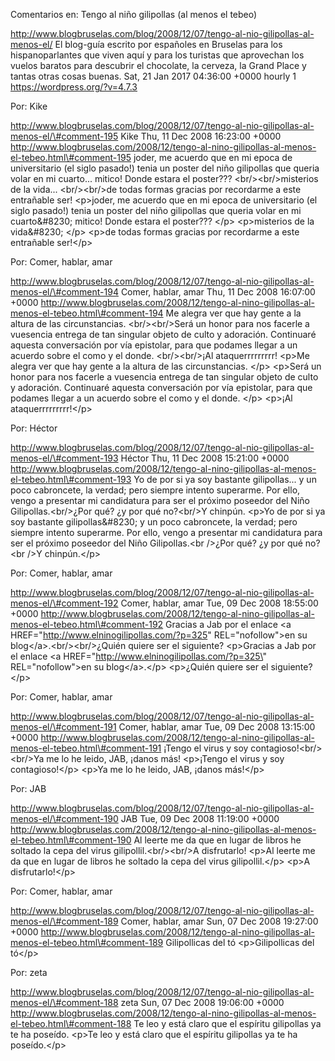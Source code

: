 Comentarios en: Tengo al niño gilipollas (al menos el tebeo)

http://www.blogbruselas.com/blog/2008/12/07/tengo-al-nio-gilipollas-al-menos-el/
El blog-guía escrito por españoles en Bruselas para los hispanoparlantes
que viven aquí y para los turistas que aprovechan los vuelos baratos
para descubrir el chocolate, la cerveza, la Grand Place y tantas otras
cosas buenas. Sat, 21 Jan 2017 04:36:00 +0000 hourly 1
https://wordpress.org/?v=4.7.3

Por: Kike

http://www.blogbruselas.com/blog/2008/12/07/tengo-al-nio-gilipollas-al-menos-el/\#comment-195
Kike Thu, 11 Dec 2008 16:23:00 +0000
http://www.blogbruselas.com/2008/12/tengo-al-nino-gilipollas-al-menos-el-tebeo.html\#comment-195
joder, me acuerdo que en mi epoca de universitario (el siglo pasado!)
tenia un poster del niño gilipollas que queria volar en mi cuarto\...
mitico! Donde estara el poster??? &lt;br/&gt;&lt;br/&gt;misterios de la
vida\... &lt;br/&gt;&lt;br/&gt;de todas formas gracias por recordarme a
este entrañable ser! \<p\>joder, me acuerdo que en mi epoca de
universitario (el siglo pasado!) tenia un poster del niño gilipollas que
queria volar en mi cuarto&\#8230; mitico! Donde estara el poster???
\</p\> \<p\>misterios de la vida&\#8230; \</p\> \<p\>de todas formas
gracias por recordarme a este entrañable ser!\</p\>

Por: Comer, hablar, amar

http://www.blogbruselas.com/blog/2008/12/07/tengo-al-nio-gilipollas-al-menos-el/\#comment-194
Comer, hablar, amar Thu, 11 Dec 2008 16:07:00 +0000
http://www.blogbruselas.com/2008/12/tengo-al-nino-gilipollas-al-menos-el-tebeo.html\#comment-194
Me alegra ver que hay gente a la altura de las circunstancias.
&lt;br/&gt;&lt;br/&gt;Será un honor para nos facerle a vuesencia entrega
de tan singular objeto de culto y adoración. Continuaré aquesta
conversación por vía epistolar, para que podames llegar a un acuerdo
sobre el como y el donde. &lt;br/&gt;&lt;br/&gt;¡Al ataquerrrrrrrrr!
\<p\>Me alegra ver que hay gente a la altura de las circunstancias.
\</p\> \<p\>Será un honor para nos facerle a vuesencia entrega de tan
singular objeto de culto y adoración. Continuaré aquesta conversación
por vía epistolar, para que podames llegar a un acuerdo sobre el como y
el donde. \</p\> \<p\>¡Al ataquerrrrrrrrr!\</p\>

Por: Héctor

http://www.blogbruselas.com/blog/2008/12/07/tengo-al-nio-gilipollas-al-menos-el/\#comment-193
Héctor Thu, 11 Dec 2008 15:21:00 +0000
http://www.blogbruselas.com/2008/12/tengo-al-nino-gilipollas-al-menos-el-tebeo.html\#comment-193
Yo de por si ya soy bastante gilipollas\... y un poco cabroncete, la
verdad; pero siempre intento superarme. Por ello, vengo a presentar mi
candidatura para ser el próximo poseedor del Niño
Gilipollas.&lt;br/&gt;¿Por qué? ¿y por qué no?&lt;br/&gt;Y chinpún.
\<p\>Yo de por si ya soy bastante gilipollas&\#8230; y un poco
cabroncete, la verdad; pero siempre intento superarme. Por ello, vengo a
presentar mi candidatura para ser el próximo poseedor del Niño
Gilipollas.\<br /\>¿Por qué? ¿y por qué no?\<br /\>Y chinpún.\</p\>

Por: Comer, hablar, amar

http://www.blogbruselas.com/blog/2008/12/07/tengo-al-nio-gilipollas-al-menos-el/\#comment-192
Comer, hablar, amar Tue, 09 Dec 2008 18:55:00 +0000
http://www.blogbruselas.com/2008/12/tengo-al-nino-gilipollas-al-menos-el-tebeo.html\#comment-192
Gracias a Jab por el enlace &lt;a
HREF=&quot;http://www.elninogilipollas.com/?p=325&quot;
REL=&quot;nofollow&quot;&gt;en su
blog&lt;/a&gt;.&lt;br/&gt;&lt;br/&gt;¿Quién quiere ser el siguiente?
\<p\>Gracias a Jab por el enlace \<a
HREF=\"http://www.elninogilipollas.com/?p=325\" REL=\"nofollow\"\>en su
blog\</a\>.\</p\> \<p\>¿Quién quiere ser el siguiente?\</p\>

Por: Comer, hablar, amar

http://www.blogbruselas.com/blog/2008/12/07/tengo-al-nio-gilipollas-al-menos-el/\#comment-191
Comer, hablar, amar Tue, 09 Dec 2008 13:15:00 +0000
http://www.blogbruselas.com/2008/12/tengo-al-nino-gilipollas-al-menos-el-tebeo.html\#comment-191
¡Tengo el virus y soy contagioso!&lt;br/&gt;&lt;br/&gt;Ya me lo he
leido, JAB, ¡danos más! \<p\>¡Tengo el virus y soy contagioso!\</p\>
\<p\>Ya me lo he leido, JAB, ¡danos más!\</p\>

Por: JAB

http://www.blogbruselas.com/blog/2008/12/07/tengo-al-nio-gilipollas-al-menos-el/\#comment-190
JAB Tue, 09 Dec 2008 11:19:00 +0000
http://www.blogbruselas.com/2008/12/tengo-al-nino-gilipollas-al-menos-el-tebeo.html\#comment-190
Al leerte me da que en lugar de libros he soltado la cepa del virus
gilipollil.&lt;br/&gt;&lt;br/&gt;A disfrutarlo! \<p\>Al leerte me da que
en lugar de libros he soltado la cepa del virus gilipollil.\</p\> \<p\>A
disfrutarlo!\</p\>

Por: Comer, hablar, amar

http://www.blogbruselas.com/blog/2008/12/07/tengo-al-nio-gilipollas-al-menos-el/\#comment-189
Comer, hablar, amar Sun, 07 Dec 2008 19:27:00 +0000
http://www.blogbruselas.com/2008/12/tengo-al-nino-gilipollas-al-menos-el-tebeo.html\#comment-189
Gilipollicas del tó \<p\>Gilipollicas del tó\</p\>

Por: zeta

http://www.blogbruselas.com/blog/2008/12/07/tengo-al-nio-gilipollas-al-menos-el/\#comment-188
zeta Sun, 07 Dec 2008 19:06:00 +0000
http://www.blogbruselas.com/2008/12/tengo-al-nino-gilipollas-al-menos-el-tebeo.html\#comment-188
Te leo y está claro que el espíritu gilipollas ya te ha poseído. \<p\>Te
leo y está claro que el espíritu gilipollas ya te ha poseído.\</p\>
